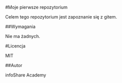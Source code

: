 #Moje pierwsze repozytorium

Celem tego repozytorium jest zapoznanie się z gitem.

##Wymagania

Nie ma żadnych.

#Licencja

MIT

##Autor

infoShare Academy
